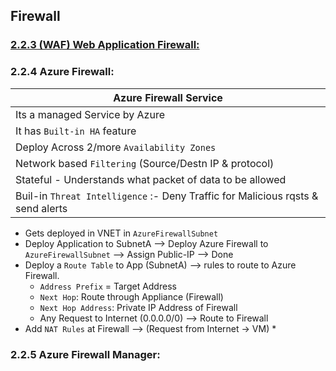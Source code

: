 ## Firewall

### [2.2.3 (WAF) Web Application Firewall:](./02-LoadBalancing.md#223-web-application-firewall)


### 2.2.4 Azure Firewall:

| Azure Firewall Service                                                        |
|-------------------------------------------------------------------------------|
| Its a managed Service by Azure                                                |
| It has `Built-in HA` feature                                                    |
| Deploy Across 2/more `Availability Zones`                                       |
| Network based `Filtering` (Source/Destn IP & protocol)                          |
| Stateful - Understands what packet of data to be allowed                      |
| Buil-in `Threat Intelligence` :- Deny Traffic for Malicious rqsts & send alerts |

* Gets deployed in VNET in `AzureFirewallSubnet` 
* Deploy Application to SubnetA --> Deploy Azure Firewall to `AzureFirewallSubnet` --> Assign Public-IP --> Done
* Deploy a `Route Table` to App (SubnetA) --> rules to route to Azure Firewall.
  * `Address Prefix` = Target Address
  * `Next Hop`: Route through Appliance (Firewall)
  * `Next Hop Address`: Private IP Address of Firewall
  * Any Request to Internet (0.0.0.0/0) --> Route to Firewall
* Add `NAT Rules` at Firewall --> (Request from Internet -> VM) 
  * 

### 2.2.5 Azure Firewall Manager:

